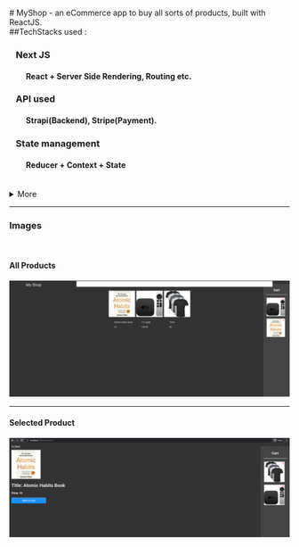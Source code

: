 <br />
# MyShop - an eCommerce app to buy all sorts of products, built with ReactJS.

<br />
##TechStacks used :

### &nbsp;&nbsp; Next JS
#### &nbsp;&nbsp;&nbsp;&nbsp;&nbsp;&nbsp;&nbsp;&nbsp;&nbsp;React + Server Side Rendering, Routing etc.
### &nbsp;&nbsp; API used
#### &nbsp;&nbsp;&nbsp;&nbsp;&nbsp;&nbsp;&nbsp;&nbsp;&nbsp;Strapi(Backend), Stripe(Payment).
### &nbsp;&nbsp; State management
#### &nbsp;&nbsp;&nbsp;&nbsp;&nbsp;&nbsp;&nbsp;&nbsp;&nbsp;Reducer + Context + State

<br />
<details>
<summary>More</summary>

#### Hooks used
&nbsp;&nbsp;&nbsp;useReduce(Redux like), useContext, useState, useEffect.
#### Custom Hooks used
&nbsp;&nbsp;&nbsp;useFetch.
#### API caller
&nbsp;&nbsp;&nbsp;Axios, Fetch.
#### Styling
&nbsp;&nbsp;&nbsp;CSS - modules per file.

  <!-- HOC, portals, react render (Check out 1tab) -->

</details>


<!-- Follow D:/Sh.../How to Get a Job as a ReactJS Developer in 2021.txt -->
<!-- <br /> -->

---

### Images
<br />

<!-- ![main](./images/readme/main.png) -->
#### All Products
![products](./images/readme/prod.png)

---

#### Selected Product
![selectedProduct](./images/readme/selectedProd.png)